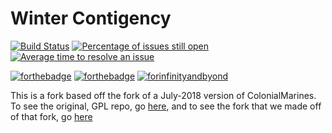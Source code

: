  # Winter Contigency
 [![Build Status](https://travis-ci.org/Winter-Contingency/Winter-Contingency.svg?branch=dev)](https://travis-ci.org/github/Winter-Contingency/Winter-Contingency) [![Percentage of issues still open](http://isitmaintained.com/badge/open/Winter-Contingency/Winter-Contingency.svg)](http://isitmaintained.com/project/Winter-Contingency/Winter-Contingency "Percentage of issues still open") [![Average time to resolve an issue](http://isitmaintained.com/badge/resolution/Winter-Contingency/Winter-Contingency.svg)](http://isitmaintained.com/project/Winter-Contingency/Winter-Contingency "Average time to resolve an issue")

 [![forthebadge](https://forthebadge.com/images/badges/built-with-resentment.svg)](https://forthebadge.com) [![forthebadge](https://forthebadge.com/images/badges/contains-technical-debt.svg)](https://forthebadge.com) [![forinfinityandbyond](https://user-images.githubusercontent.com/5211576/29499758-4efff304-85e6-11e7-8267-62919c3688a9.gif)](https://www.reddit.com/r/SS13/comments/5oplxp/what_is_the_main_problem_with_byond_as_an_engine/dclbu1a)

 This is a fork based off the fork of a July-2018 version of ColonialMarines. To see the original, GPL repo, go [here](https://github.com/MrStonedOne/cmhistory), and to see the fork that we made off of that fork, go [here](https://github.com/tgstation/TerraGov-Marine-Corps)
 
